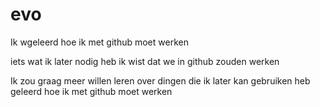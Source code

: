 # evo

Ik wgeleerd hoe ik met github moet werken


iets wat ik later nodig heb
ik wist dat we in github zouden werken

Ik zou graag meer willen leren over dingen die ik later kan gebruiken heb geleerd hoe ik met github moet werken
